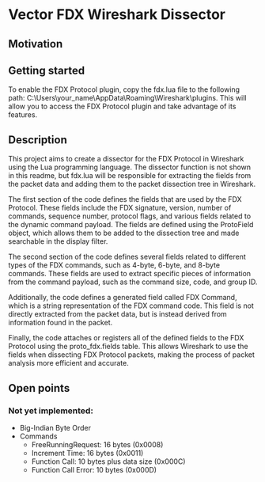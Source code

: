 # Vector FDX Wireshark Dissector

## Motivation

## Getting started
To enable the FDX Protocol plugin, copy the fdx.lua file to the following path: C:\Users\your_name\AppData\Roaming\Wireshark\plugins.
This will allow you to access the FDX Protocol plugin and take advantage of its features.
## Description
This project aims to create a dissector for the FDX Protocol in Wireshark using the Lua programming language. The dissector function is not shown in this readme, but fdx.lua will be responsible for extracting the fields from the packet data and adding them to the packet dissection tree in Wireshark.

The first section of the code defines the fields that are used by the FDX Protocol. These fields include the FDX signature, version, number of commands, sequence number, protocol flags, and various fields related to the dynamic command payload. The fields are defined using the ProtoField object, which allows them to be added to the dissection tree and made searchable in the display filter.

The second section of the code defines several fields related to different types of the FDX commands, such as 4-byte, 6-byte, and 8-byte commands. These fields are used to extract specific pieces of information from the command payload, such as the command size, code, and group ID.

Additionally, the code defines a generated field called FDX Command, which is a string representation of the FDX command code. This field is not directly extracted from the packet data, but is instead derived from information found in the packet.

Finally, the code attaches or registers all of the defined fields to the FDX Protocol using the proto_fdx.fields table. This allows Wireshark to use the fields when dissecting FDX Protocol packets, making the process of packet analysis more efficient and accurate.

## Open points

### Not yet implemented: 
- Big-Indian Byte Order
- Commands
  - FreeRunningRequest:   16 bytes (0x0008)
  - Increment Time:       16 bytes (0x0011)
  - Function Call:        10 bytes plus data size (0x000C)
  - Function Call Error:  10 bytes (0x000D)